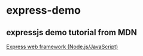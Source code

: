 # express-demo

## expressjs demo tutorial from MDN

[Express web framework (Node.js/JavaScript)](https://developer.mozilla.org/en-US/docs/Learn/Server-side/Express_Nodejs)
